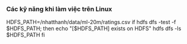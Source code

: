 ### Các kỹ năng khi làm việc trên Linux
HDFS_PATH=/nhatthanh/data/ml-20m/ratings.csv
if hdfs dfs -test -f $HDFS_PATH; then
    echo "[$HDFS_PATH] exists on HDFS"
    hdfs dfs -ls $HDFS_PATH
fi